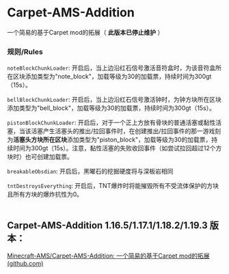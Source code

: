 # Carpet-AMS-Addition

一个简易的基于Carpet mod的拓展（ **此版本已停止维护** ）

### 规则/Rules

`noteBlockChunkLoader`: 开启后，当上边沿红石信号激活音符盒时，为该音符盒所在区块添加类型为"note_block"，加载等级为30的加载票，持续时间为300gt（15s）。

`bellBlockChunkLoader`: 开启后，当上边沿红石信号激活钟时，为钟方块所在区块添加类型为"bell_block"，加载等级为30的加载票，持续时间为300gt（15s）。

`pistonBlockChunkLoader`: 开启后，对于一个正上方放有骨块的普通活塞或黏性活塞，当该活塞产生活塞头的推出/拉回事件时，在创建推出/拉回事件的那一游戏刻为**活塞头方块所在区块**添加类型为"piston_block"，加载等级为30的加载票，持续时间为300gt（15s）。注意，黏性活塞的失败收回事件（如尝试拉回超过12个方块时）也可创建加载票。

`breakableObsdian`: 开启后，黑曜石的挖掘硬度将与深板岩相同

`tntDestroysEverything`: 开启后，TNT爆炸时将能摧毁所有不受流体保护的方块且所有方块的爆炸抗性为0。
<br>
<br>
## Carpet-AMS-Addition 1.16.5/1.17.1/1.18.2/1.19.3 版本：

[Minecraft-AMS/Carpet-AMS-Addition: 一个简易的基于Carpet mod的拓展 (github.com)](https://github.com/Minecraft-AMS/Carpet-AMS-Addition)
